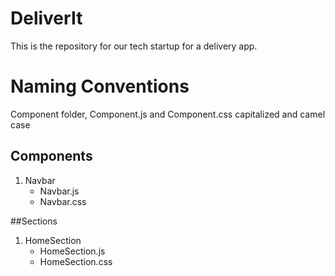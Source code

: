 # DeliverIt
This is the repository for our tech startup for a delivery app. 

Naming Conventions
==================
Component folder, Component.js and Component.css capitalized and camel case
## Components
1. Navbar
   * Navbar.js
   * Navbar.css

##Sections
1. HomeSection
   * HomeSection.js
   * HomeSection.css
